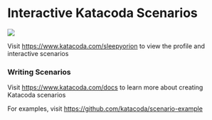 # Interactive Katacoda Scenarios

[![](http://shields.katacoda.com/katacoda/sleepyorion/count.svg)](https://www.katacoda.com/sleepyorion "Get your profile on Katacoda.com")

Visit https://www.katacoda.com/sleepyorion to view the profile and interactive scenarios

### Writing Scenarios
Visit https://www.katacoda.com/docs to learn more about creating Katacoda scenarios

For examples, visit https://github.com/katacoda/scenario-example
